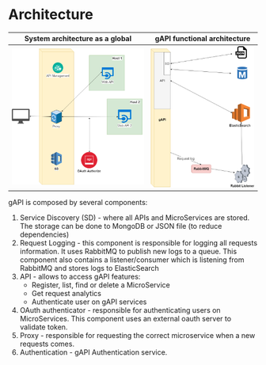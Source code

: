 # Architecture



System architecture as a global |  gAPI functional architecture
:-------------------------:|:-------------------------:
![System Architecture](./imgs/architecture_global.png "System Architecture") |  ![Functional Architecture](./imgs/architecture.png "Functional Architecture")





gAPI is composed by several components:

1. Service Discovery (SD) - where all APIs and MicroServices are stored. The storage can be done to MongoDB or JSON file (to reduce dependencies)
2. Request Logging - this component is responsible for logging all  requests information. It uses RabbitMQ to publish new logs to a queue. This component also contains a listener/consumer which is listening from RabbitMQ and stores logs to ElasticSearch
3. API - allows to access gAPI features:
    * Register, list, find or delete a MicroService
    * Get request analytics
    * Authenticate user on gAPI services
4. OAuth authenticator - responsible for authenticating users on MicroServices. This component uses an external oauth server to validate token.
5. Proxy - responsible for requesting the correct microservice when a new requests comes.
6. Authentication - gAPI Authentication service.